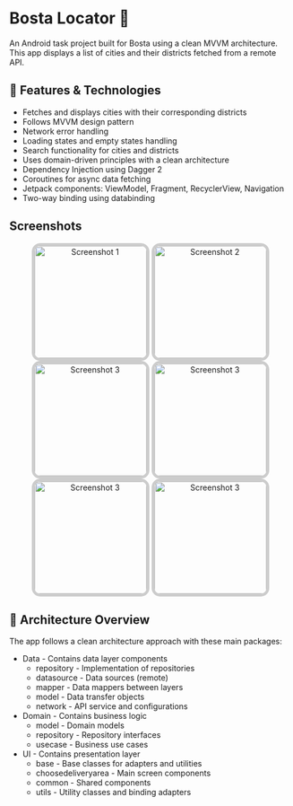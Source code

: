 # Bosta Locator 🚚

An Android task project built for Bosta using a clean MVVM architecture. This app displays a list of cities and their districts fetched from a remote API.

## 📱 Features & Technologies
- Fetches and displays cities with their corresponding districts
- Follows MVVM design pattern
- Network error handling
- Loading states and empty states handling
- Search functionality for cities and districts
- Uses domain-driven principles with a clean architecture
- Dependency Injection using Dagger 2
- Coroutines for async data fetching
- Jetpack components: ViewModel, Fragment, RecyclerView, Navigation
- Two-way binding using databinding

## Screenshots
<div align="center">
<img src="https://github.com/user-attachments/assets/cdf7b57a-8fbe-44d2-9411-db2e4e1e2507" alt="Screenshot 1" width="200" style="border: 5px solid #ccc; border-radius: 15px;">
<img src="https://github.com/user-attachments/assets/59fc40ff-d908-44a1-a4f2-d3983bd970fa" alt="Screenshot 2" width="200" style="border: 5px solid #ccc; border-radius: 15px;">
<img src="https://github.com/user-attachments/assets/7a0d4def-9686-4ab3-84a1-9f142638b70c" alt="Screenshot 3" width="200" style="border: 5px solid #ccc; border-radius: 15px;">
<img src="https://github.com/user-attachments/assets/f6c3c5d0-77f0-41a0-9def-c2aaf73c9494" alt="Screenshot 3" width="200" style="border: 5px solid #ccc; border-radius: 15px;">
<img src="https://github.com/user-attachments/assets/f37c7ac7-1c8f-44f9-8f70-35c63b405b63" alt="Screenshot 3" width="200" style="border: 5px solid #ccc; border-radius: 15px;">
<img src="https://github.com/user-attachments/assets/f63f58b2-8298-485d-9c14-3c22716e9d2a" alt="Screenshot 3" width="200" style="border: 5px solid #ccc; border-radius: 15px;">
</div>

## 🧱 Architecture Overview
The app follows a clean architecture approach with these main packages:

* Data - Contains data layer components
  - repository - Implementation of repositories
  - datasource - Data sources (remote)
  - mapper - Data mappers between layers
  - model - Data transfer objects
  - network - API service and configurations
* Domain - Contains business logic
  - model - Domain models
  - repository - Repository interfaces
  - usecase - Business use cases
* UI - Contains presentation layer
  - base - Base classes for adapters and utilities
  - choosedeliveryarea - Main screen components
  - common - Shared components
  - utils - Utility classes and binding adapters
